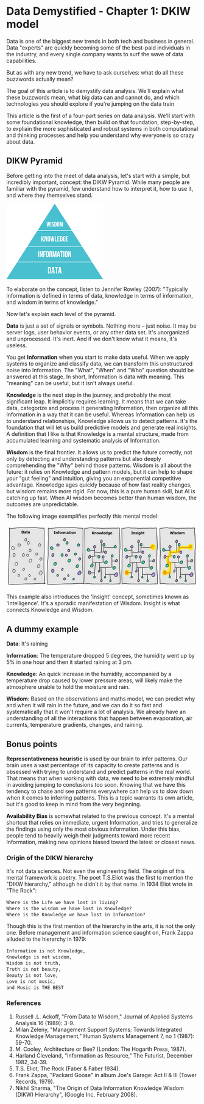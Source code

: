 # Data Demystified - Chapter 1: DKIW model

Data is one of the biggest new trends in both tech and business in general. Data "experts" are quickly becoming some of the best-paid individuals in the industry, and every single company wants to surf the wave of data capabilities. 

But as with any new trend, we have to ask ourselves: what do all these buzzwords actually mean? 

The goal of this article is to demystify data analysis. We'll explain what these buzzwords mean, what big data can and cannot do, and which technologies you should explore if you're jumping on the data train

This article is the first of a four-part series on data analysis. We'll start with some foundational knowledge, then build on that foundation, step-by-step, to expliain the more sophisticated and robust systems in both computational and thinking processes and help you understand why everyone is so crazy about data. 

## DIKW Pyramid

Before getting into the meet of data analysis, let's start with a simple, but incredibly important, concept: the DIKW Pyramid. While many people are familiar with the pyramid, few understand how to interpret it, how to use it, and where they themselves stand.

![DKIW Pyramid](images/dkiw.png)

To elaborate on the concept, listen to Jennifer Rowley (2007): "Typically information is defined in terms of data, knowledge in terms of information, and wisdom in terms of knowledge."

Now let's explain each level of the pyramid. 

**Data** is just a set of signals or symbols. Nothing more – just noise. It may be server logs, user behavior events, or any other data set. It's unorganized and unprocessed. It's inert. And if we don't know what it means, it's useless. 

You get **Information** when you start to make data useful. When we apply systems to organize and classify data, we can transform this unstructured noise into Information. The "What", "When" and "Who" question should be answered at this stage. In short, Information is data with meaning. This "meaning" can be useful, but it isn't always useful.

**Knowledge** is the next step in the journey, and probably the most significant leap. It implicitly requires learning. It means that we can take data, categorize and process it generating Information, then organize all this Information in a way that it can be useful. Whereas Information can help us to understand relationships, Knowledge allows us to detect patterns. It's the foundation that will let us build predictive models and generate real insights. A definition that I like is that Knowledge is a mental structure, made from accumulated learning and systematic analysis of Information. 

**Wisdom** is the final frontier. It allows us to predict the future correctly, not only by detecting and understanding patterns but also deeply comprehending the "Why" behind those patterns. Wisdom is all about the future: it relies on Knowledge and pattern models, but it can help to shape your "gut feeling" and intuition, giving you an exponential competitive advantage. Knowledge ages quickly because of how fast reality changes, but wisdom remains more rigid. For now, this is a pure human skill, but AI is catching up fast. When AI wisdom becomes better than human wisdom, the outcomes are unpredictable. 

The following image exemplifies perfectly this mental model:

![DKIW](images/data_information_knowledge_insight_wisdom.jpg)

This example also introduces the 'Insight' concept, sometimes known as 'Intelligence'. It's a sporadic manifestation of Wisdom. Insight is what connects Knowledge and Wisdom.

## A dummy example
**Data**: It's raining

**Information**: The temperature dropped 5 degrees, the humidity went up by 5% in one hour and then it started raining at 3 pm. 

**Knowledge**: An quick increase in the humidity, accompanied by a temperature drop caused by lower pressure areas, will likely make the atmosphere unable to hold the moisture and rain. 

**Wisdom**: Based on the observations and maths model, we can predict why and when it will rain in the future, and we can do it so fast and systematically that it won't require a lot of analysis. We already have an understanding of all the interactions that happen between evaporation, air currents, temperature gradients, changes, and raining.

## Bonus points
**Representativeness heuristic** is used by our brain to infer patterns. Our brain uses a vast percentage of its capacity to create patterns and is obsessed with trying to understand and predict patterns in the real world. That means that when working with data, we need to be extremely mindful in avoiding jumping to conclusions too soon. Knowing that we have this tendency to chase and see patterns everywhere can help us to slow down when it comes to inferring patterns. This is a topic warrants its own article, but it's good to keep in mind from the very beginning.

**Availability Bias** is somewhat related to the previous concept. It's a mental shortcut that relies on immediate, urgent Information, and tries to generalize the findings using only the most obvious information. Under this bias, people tend to heavily weigh their judgments toward more recent Information, making new opinions biased toward the latest or closest news. 

### Origin of the DIKW hierarchy

It's not data sciences. Not even the engineering field. The origin of this mental framework is poetry. The poet T.S.Eliot was the first to mention the "DIKW hierarchy," although he didn't it by that name. In 1934 Eliot wrote in "The Rock":

```
Where is the Life we have lost in living? 
Where is the wisdom we have lost in Knowledge? 
Where is the Knowledge we have lost in Information?  
```

Though this is the first mention of the hierarchy in the arts, it is not the only one. Before management and information science caught on, Frank Zappa alluded to the hierarchy in 1979:

```
Information is not Knowledge, 
Knowledge is not wisdom, 
Wisdom is not truth, 
Truth is not beauty, 
Beauty is not love, 
Love is not music, 
and Music is THE BEST
```

### References
1. Russell .L. Ackoff, "From Data to Wisdom," Journal of Applied Systems Analysis 16 (1989): 3-9. 
2. Milan Zeleny, "Management Support Systems: Towards Integrated Knowledge Management," Human Systems Management 7, no 1 (1987): 59-70. 
3. M. Cooley, Architecture or Bee? (London: The Hogarth Press, 1987). 
4. Harland Cleveland, "Information as Resource," The Futurist, December 1982, 34-39. 
5. T.S. Eliot, The Rock (Faber & Faber 1934). 
6. Frank Zappa, "Packard Goose" in album Joe's Garage: Act II & III (Tower Records, 1979).
7. Nikhil Sharma, "The Origin of Data Information Knowledge Wisdom (DIKW) Hierarchy", (Google Inc, February 2008).
